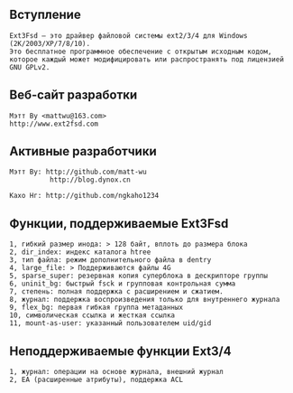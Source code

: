 Вступление
------------

    Ext3Fsd — это драйвер файловой системы ext2/3/4 для Windows (2K/2003/XP/7/8/10).
    Это бесплатное программное обеспечение с открытым исходным кодом, которое каждый может модифицировать или распространять под лицензией GNU GPLv2.

    
Веб-сайт разработки
--------------------

    Мэтт Ву <mattwu@163.com>
    http://www.ext2fsd.com


Активные разработчики
------------------

    Мэтт Ву: http://github.com/matt-wu
              http://blog.dynox.cn

    Кахо Нг: http://github.com/ngkaho1234


Функции, поддерживаемые Ext3Fsd
-----------------------------

    1, гибкий размер инода: > 128 байт, вплоть до размера блока
    2, dir_index: индекс каталога htree
    3, тип файла: режим дополнительного файла в dentry
    4, large_file: > Поддерживаются файлы 4G
    5, sparse_super: резервная копия суперблока в дескрипторе группы
    6, uninit_bg: быстрый fsck и групповая контрольная сумма
    7, степень: полная поддержка с расширением и сжатием.
    8, журнал: поддержка воспроизведения только для внутреннего журнала
    9, flex_bg: первая гибкая группа метаданных
    10, символическая ссылка и жесткая ссылка
    11, mount-as-user: указанный пользователем uid/gid


Неподдерживаемые функции Ext3/4
---------------------------

    1, журнал: операции на основе журнала, внешний журнал
    2, EA (расширенные атрибуты), поддержка ACL
